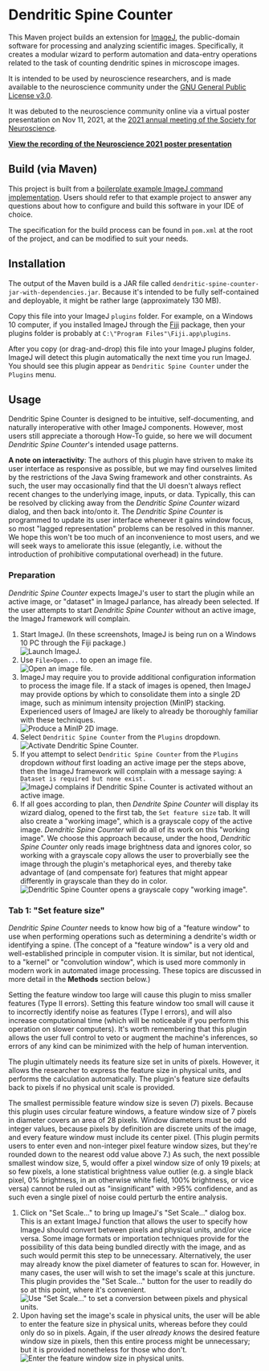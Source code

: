 # Dendritic Spine Counter
This Maven project builds an extension for [ImageJ](https://imagej.net/), 
the public-domain software for processing and analyzing scientific images.
Specifically, it creates a modular wizard to perform automation and 
data-entry operations related to the task of counting dendritic spines in 
microscope images. 

It is intended to be used by neuroscience researchers,
and is made available to the neuroscience community under the 
[GNU General Public License v3.0](https://www.gnu.org/licenses/gpl-3.0.txt).

It was debuted to the neuroscience community online via a virtual poster
presentation on Nov 11, 2021, at the [2021 annual meeting of the Society 
for Neuroscience](https://www.sfn.org/meetings/neuroscience-2021/). 

[**View the recording of the Neuroscience 2021 poster presentation**](http://todo-do-this)

## Build (via Maven)
This project is built from a 
[boilerplate example ImageJ command implementation](https://github.com/imagej/example-imagej2-command). 
Users should refer to that example project
to answer any questions about how to configure and build
this software in your IDE of choice.

The specification for the build process can be found in `pom.xml` at the root of the project, and can be modified to suit your needs.

## Installation
The output of the Maven build is a JAR file called `dendritic-spine-counter-jar-with-dependencies.jar`. Because it's intended to be fully self-contained and deployable, it might be rather large (approximately 130 MB). 

Copy this file into your ImageJ `plugins` folder. For example, on a Windows 10 computer, if you
installed ImageJ through the [Fiji](https://imagej.net/software/fiji/) package, then your
plugins folder is probably at `C:\"Program Files"\Fiji.app\plugins`.

After you copy (or drag-and-drop) this file into your ImageJ plugins folder, ImageJ will detect
this plugin automatically the next time you run ImageJ. You should see this plugin appear as
`Dendritic Spine Counter` under the `Plugins` menu.

## Usage
Dendritic Spine Counter is designed to be intuitive, self-documenting, and naturally interoperative
with other ImageJ components. However, most users still appreciate a thorough How-To guide, so here
we will document *Dendritic Spine Counter*'s intended usage patterns.

**A note on interactivity**: The authors of this plugin have striven to make its user interface as
responsive as possible, but we may find ourselves limited by the restrictions of the Java Swing framework
and other constraints. As such, the user may occasionally find that the UI doesn't always reflect 
recent changes to the underlying image, inputs, or data. Typically, this can be resolved by clicking
away from the *Dendritic Spine Counter* wizard dialog, and then back into/onto it. The 
*Dendritic Spine Counter* is programmed to update its user interface whenever it gains window focus,
so most "lagged representation" problems can be resolved in this manner. We hope this won't be
too much of an inconvenience to most users, and we will seek ways to ameliorate this issue
(elegantly, i.e. without the introduction of prohibitive computational overhead) in the future.

### Preparation
*Dendritic Spine Counter* expects ImageJ's user to start the plugin while an active image, or
"dataset" in ImageJ parlance, has already been selected. If the user attempts to start
*Dendritic Spine Counter* without an active image, the ImageJ framework will complain.

1. Start ImageJ. (In these screenshots, ImageJ is being run on a Windows 10 PC through the Fiji package.)\
![Launch ImageJ.](/documentation/images/01-01--Launch-ImageJ.jpg)
1. Use `File>Open...` to open an image file.\
![Open an image file.](/documentation/images/01-02-a--Open-an-image.jpg)
1. ImageJ may require you to provide additional configuration information to process the image file. If a stack of images is opened, then ImageJ may provide options by which to consolidate them into a single 2D image, such as minimum intensity projection (MinIP) stacking. Experienced users of ImageJ are likely to already be thoroughly familiar with these techniques.\
![Produce a MinIP 2D image.](/documentation/images/01-02-b--Open-an-image.jpg)
1. Select `Dendritic Spine Counter` from the `Plugins` dropdown.\
![Activate *Dendritic Spine Counter*.](/documentation/images/01-03-a--Activate-Dendritic-Spine-Counter.jpg)
1. If you attempt to select `Dendritic Spine Counter` from the `Plugins` dropdown *without* first loading an active image per the steps above, then the ImageJ framework will complain with a message saying: `A Dataset is required but none exist.`\
![ImageJ complains if *Dendritic Spine Counter* is activated without an active image.](/documentation/images/01-03-b--Dendritic-Spine-Counter-complains-if-activated-without-an-image.jpg)
1. If all goes according to plan, then *Dendrite Spine Counter* will display its wizard dialog, opened to the first tab, the `Set feature size` tab. It will also create a "working image", which is a grayscale copy of the active image. *Dendritic Spine Counter* will do all of its work on this "working image". We choose this approach because, under the hood, *Dendritic Spine Counter* only reads image brightness data and ignores color, so working with a grayscale copy allows the user to proverbially see the image through the plugin's metaphorical eyes, and thereby take advantage of (and compensate for) features that might appear differently in grayscale than they do in color.\
![*Dendritic Spine Counter* opens a grayscale copy "working image".](/documentation/images/02-01--Scale-and-Color-Calibration.jpg)

### Tab 1: "Set feature size"
*Dendritic Spine Counter* needs to know how big of a "feature window" to use when performing operations such as determining a dendrite's width or identifying a spine. (The concept of a "feature window" is a very old and well-established principle in computer vision. It is similar, but not identical, to a "kernel" or "convolution window", which is used more commonly in modern work in automated image processing. These topics are discussed in more detail in the **Methods** section below.)

Setting the feature window too large will cause this plugin to miss smaller features (Type II errors). Setting this feature window too small will cause it to incorrectly identify noise as features (Type I errors), and will also increase computational time (which will be noticeable if you perform this operation on slower computers). It's worth remembering that this plugin allows the user full control to veto or augment the machine's inferences, so errors of any kind can be minimized with the help of human intervention.

The plugin ultimately needs its feature size set in units of pixels. However, it allows the researcher to express the feature size in physical units, and performs the calculation automatically. The plugin's feature size defaults back to pixels if no physical unit scale is provided.

The smallest permissible feature window size is seven (7) pixels. Because this plugin uses circular feature windows, a feature window size of 7 pixels in diameter covers an area of 28 pixels. Window diameters must be odd integer values, because pixels by definition are discrete units of the image, and every feature window must include its center pixel. (This plugin permits users to enter even and non-integer pixel feature window sizes, but they're rounded down to the nearest odd value above 7.) As such, the next possible smallest window size, 5, would offer a pixel window size of only 19 pixels; at so few pixels, a lone statistical brightness value outlier (e.g. a single black pixel, 0% brightness, in an otherwise white field, 100% brightness, or vice versa) cannot be ruled out as "insignificant" with >95% confidence, and as such even a single pixel of noise could perturb the entire analysis.

1. Click on "Set Scale..." to bring up ImageJ's "Set Scale..." dialog box. This is an extant ImageJ function that allows the user to specify how ImageJ should convert between pixels and physical units, and/or vice versa. Some image formats or importation techniques provide for the possibility of this data being bundled directly with the image, and as such would permit this step to be unnecessary. Alternatively, the user may already know the pixel diameter of features to scan for. However, in many cases, the user will wish to set the image's scale at this juncture. This plugin provides the "Set Scale..." button for the user to readily do so at this point, where it's convenient.\
![Use "Set Scale..." to set a conversion between pixels and physical units.](/documentation/images/02-02--Define-scale-units-with-Set-Scale.jpg)
1. Upon having set the image's scale in physical units, the user will be able to enter the feature size in physical units, whereas before they could only do so in pixels. Again, if the user *already knows* the desired feature window size in pixels, then this entire process might be unnecessary; but it is provided nonetheless for those who don't.\
![Enter the feature window size in physical units.](/documentation/images/02-03--Define-feature-size-with-physical-units.jpg)


















